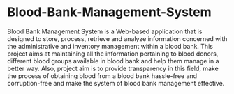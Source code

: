 # Blood-Bank-Management-System
Blood Bank Management System is a Web-based application that is designed to store, process, retrieve and analyze information concerned with the administrative and inventory management within a blood bank.
This project aims at maintaining all the information pertaining to blood donors, different blood groups available in blood bank and help them manage in a better way.
Also, project aim is to provide transparency in this field, make the process of obtaining blood from a blood bank hassle-free and corruption-free and make  the system of blood bank management effective. 
